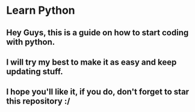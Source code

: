 # Learn Python

## Hey Guys, this is a guide on how to start coding with python.
## I will try my best to make it as easy and keep updating stuff.
## I hope you'll like it, if you do, don't forget to star this repository :/